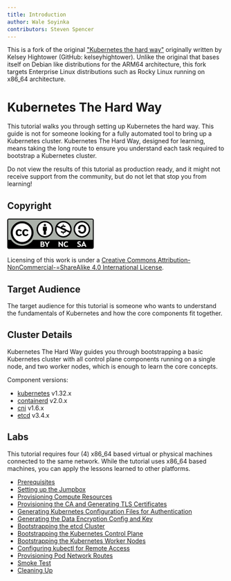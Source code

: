 ```yaml
---
title: Introduction
author: Wale Soyinka
contributors: Steven Spencer
---
```


This is a fork of the original ["Kubernetes the hard way"](https://github.com/kelseyhightower/kubernetes-the-hard-way) originally written by Kelsey Hightower (GitHub: kelseyhightower).
Unlike the original that bases itself on Debian like distributions for the ARM64 architecture, this fork targets Enterprise Linux distributions such as Rocky Linux running on x86_64 architecture.

# Kubernetes The Hard Way

This tutorial walks you through setting up Kubernetes the hard way. This guide is not for someone looking for a fully automated tool to bring up a Kubernetes cluster. Kubernetes The Hard Way, designed for learning, means taking the long route to ensure you understand each task required to bootstrap a Kubernetes cluster.

Do not view the results of this tutorial as production ready, and it might not receive support from the community, but do not let that stop you from learning!

## Copyright

![Creative Commons License](images/cc_by_sa.png)

Licensing of this work is under a [Creative Commons Attribution-NonCommercial-=ShareAlike 4.0 International License](http://creativecommons.org/licenses/by-nc-sa/4.0/).

## Target Audience

The target audience for this tutorial is someone who wants to understand the fundamentals of Kubernetes and how the core components fit together.

## Cluster Details

Kubernetes The Hard Way guides you through bootstrapping a basic Kubernetes cluster with all control plane components running on a single node, and two worker nodes, which is enough to learn the core concepts.

Component versions:

* [kubernetes](https://github.com/kubernetes/kubernetes) v1.32.x
* [containerd](https://github.com/containerd/containerd) v2.0.x
* [cni](https://github.com/containernetworking/cni) v1.6.x
* [etcd](https://github.com/etcd-io/etcd) v3.4.x

## Labs

This tutorial requires four (4) x86_64 based virtual or physical machines connected to the same network. While the tutorial uses x86_64 based machines, you can apply the lessons learned to other platforms.

* [Prerequisites](lab1-prerequisites.md)
* [Setting up the Jumpbox](lab2-jumpbox.md)
* [Provisioning Compute Resources](lab3-compute-resources.md)
* [Provisioning the CA and Generating TLS Certificates](lab4-certificate-authority.md)
* [Generating Kubernetes Configuration Files for Authentication](lab5-kubernetes-configuration-files.md)
* [Generating the Data Encryption Config and Key](lab6-data-encryption-keys.md)
* [Bootstrapping the etcd Cluster](lab7-bootstrapping-etcd.md)
* [Bootstrapping the Kubernetes Control Plane](lab8-bootstrapping-kubernetes-controllers.md)
* [Bootstrapping the Kubernetes Worker Nodes](lab9-bootstrapping-kubernetes-workers.md)
* [Configuring kubectl for Remote Access](lab10-configuring-kubectl.md)
* [Provisioning Pod Network Routes](lab11-pod-network-routes.md)
* [Smoke Test](lab12-smoke-test.md)
* [Cleaning Up](lab13-cleanup.md)
